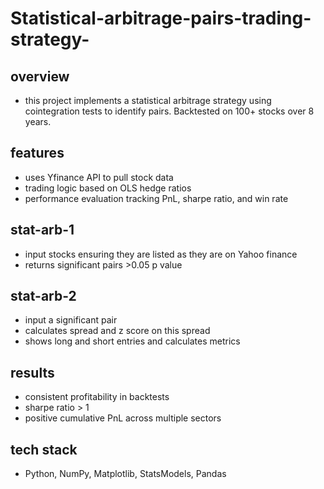 # Statistical-arbitrage-pairs-trading-strategy-

## overview
- this project implements a statistical arbitrage strategy using cointegration tests to identify pairs. Backtested on 100+ stocks over 8 years.

## features
- uses Yfinance API to pull stock data
- trading logic based on OLS hedge ratios
- performance evaluation tracking PnL, sharpe ratio, and win rate

## stat-arb-1
- input stocks ensuring they are listed as they are on Yahoo finance
- returns significant pairs >0.05 p value

## stat-arb-2
- input a significant pair
- calculates spread and z score on this spread
- shows long and short entries and calculates metrics

## results
- consistent profitability in backtests
- sharpe ratio > 1
- positive cumulative PnL across multiple sectors

## tech stack
- Python, NumPy, Matplotlib, StatsModels, Pandas
